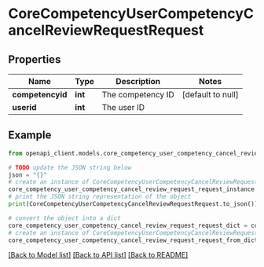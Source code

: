 # CoreCompetencyUserCompetencyCancelReviewRequestRequest


## Properties

Name | Type | Description | Notes
------------ | ------------- | ------------- | -------------
**competencyid** | **int** | The competency ID | [default to null]
**userid** | **int** | The user ID | 

## Example

```python
from openapi_client.models.core_competency_user_competency_cancel_review_request_request import CoreCompetencyUserCompetencyCancelReviewRequestRequest

# TODO update the JSON string below
json = "{}"
# create an instance of CoreCompetencyUserCompetencyCancelReviewRequestRequest from a JSON string
core_competency_user_competency_cancel_review_request_request_instance = CoreCompetencyUserCompetencyCancelReviewRequestRequest.from_json(json)
# print the JSON string representation of the object
print(CoreCompetencyUserCompetencyCancelReviewRequestRequest.to_json())

# convert the object into a dict
core_competency_user_competency_cancel_review_request_request_dict = core_competency_user_competency_cancel_review_request_request_instance.to_dict()
# create an instance of CoreCompetencyUserCompetencyCancelReviewRequestRequest from a dict
core_competency_user_competency_cancel_review_request_request_from_dict = CoreCompetencyUserCompetencyCancelReviewRequestRequest.from_dict(core_competency_user_competency_cancel_review_request_request_dict)
```
[[Back to Model list]](../README.md#documentation-for-models) [[Back to API list]](../README.md#documentation-for-api-endpoints) [[Back to README]](../README.md)


